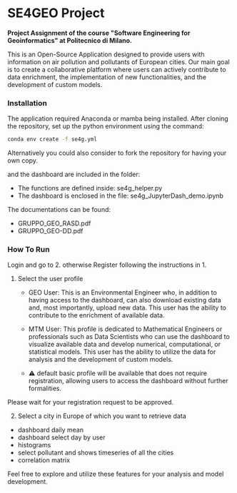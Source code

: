 # SE4GEO Project
**Project Assignment of the course "Software Engineering for Geoinformatics" at Politecnico di Milano.**

This is an Open-Source Application designed to provide users with information on air pollution and pollutants of European cities. Our main goal is to create a collaborative platform where users can actively contribute to data enrichment, the implementation of new functionalities, and the development of custom models.

### Installation
The application required Anaconda or mamba being installed. After cloning the repository, set up the python environment using the command:
```sh
conda env create -f se4g.yml
```
Alternatively you could also consider to fork the repository for having your own copy. 
     
 and the dashboard are included in the folder:
 * The functions are defined inside: se4g_helper.py
 * The dashboard is enclosed in the file: se4g_JupyterDash_demo.ipynb

The documentations can be found:
 * GRUPPO_GEO_RASD.pdf
 * GRUPPO_GEO-DD.pdf
 
### How To Run
Login and go to 2. otherwise Register following the instructions in 1.
1. Select the user profile
     * GEO User: This is an Environmental Engineer who, in addition to having access to the dashboard, can also download existing data and, most importantly, upload new data. This user has the ability to contribute to the enrichment of available data.
     * MTM User: This profile is dedicated to Mathematical Engineers or professionals such as Data Scientists who can use the dashboard to visualize available data and develop numerical, computational, or statistical models. This user has the ability to utilize the data for analysis and the development of custom models.

     * :warning:  default basic profile will be available that does not require registration, allowing users to access the dashboard without further formalities.

Please wait for your registration request to be approved.

2. Select a city in Europe of which you want to retrieve data
 * dashboard daily mean
 * dashboard select day by user
 * histograms
 * select pollutant and shows timeseries of all the cities 
 * correlation matrix

Feel free to explore and utilize these features for your analysis and model development.
